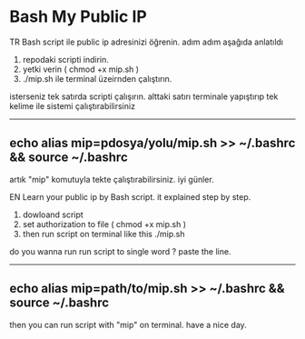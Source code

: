 # Bash My Public IP

TR
  Bash script ile public ip adresinizi öğrenin. adım adım aşağıda anlatıldı

  1. repodaki scripti indirin.
  2. yetki verin ( chmod +x mip.sh )
  3. ./mip.sh ile terminal üzeirnden çalıştırın.


  isterseniz tek satırda scripti çalışırın. alttaki satırı terminale yapıştırıp tek kelime ile sistemi çalıştırabilirsiniz 

  --------------
  echo alias mip=pdosya/yolu/mip.sh >> ~/.bashrc && source ~/.bashrc
  --------------

  artık "mip" komutuyla tekte çalıştırabilirsiniz. iyi günler.

EN
  Learn your public ip by Bash script. it explained step by step.

  1. dowloand script
  2. set authorization to file ( chmod +x mip.sh )
  3. then run script on terminal like this ./mip.sh


  do you wanna run run script to single word ?
  paste the line.

  --------------
  echo alias mip=path/to/mip.sh >> ~/.bashrc && source ~/.bashrc
  --------------

  then you can run script with "mip" on terminal. have a nice day.
